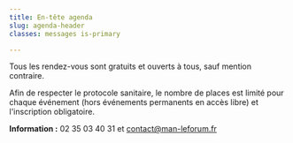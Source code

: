 ```yaml
---
title: En-tête agenda
slug: agenda-header
classes: messages is-primary

---
```

Tous les rendez-vous sont gratuits et ouverts à tous, sauf mention contraire.

Afin de respecter le protocole sanitaire, le nombre de places est limité pour chaque événement (hors événements permanents en accès libre) et l'inscription obligatoire.

**Information :** 02 35 03 40 31 et contact@man-leforum.fr